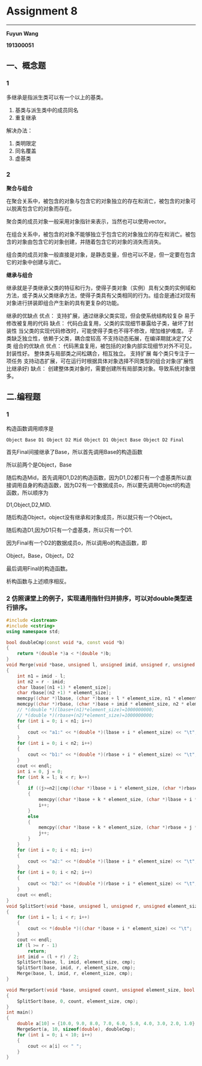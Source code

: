# Assignment 8

---

**Fuyun Wang**

**191300051**

## 一、概念题

### 1

多继承是指派生类可以有一个以上的基类。

1. 基类与派生类中的成员同名
2. 重复继承

解决办法：

1. 类明限定
2. 同名覆盖
3. 虚基类



### 2

**聚合与组合**

在聚合关系中，被包含的对象与包含它的对象独立的存在和消亡，被包含的对象可以脱离包含它的对象而存在。

聚合类的成员对象一般采用对象指针来表示，当然也可以使用vector。

在组合关系中，被包含的对象不能够独立于包含它的对象独立的存在和消亡。被包含的对象由包含它的对象创建，并随着包含它的对象的消失而消失。

组合类的成员对象一般直接是对象，是静态变量，但也可以不是，但一定要在包含它的对象中创建与消亡。

**继承与组合**

继承就是子类继承父类的特征和行为，使得子类对象（实例）具有父类的实例域和方法，或子类从父类继承方法，使得子类具有父类相同的行为。组合是通过对现有对象进行拼装即组合产生新的具有更复杂的功能。

继承的优缺点
优点：
支持扩展，通过继承父类实现，但会使系统结构较复杂
易于修改被复用的代码
缺点：
代码白盒复用，父类的实现细节暴露给子类，破坏了封装性
当父类的实现代码修改时，可能使得子类也不得不修改，增加维护难度。
子类缺乏独立性，依赖于父类，耦合度较高
不支持动态拓展，在编译期就决定了父类
组合的优缺点
优点：
代码黑盒复用，被包括的对象内部实现细节对外不可见，封装性好。
整体类与局部类之间松耦合，相互独立。
支持扩展
每个类只专注于一项任务
支持动态扩展，可在运行时根据具体对象选择不同类型的组合对象(扩展性比继承好)
缺点：
创建整体类对象时，需要创建所有局部类对象。导致系统对象很多。

## 二.编程题

### 1

构造函数调用顺序是

```shell
Object Base D1 Object D2 Mid Object D1 Object Base Object D2 Final
```

首先Final间接继承了Base，所以首先调用Base的构造函数

所以前两个是Object，Base

随后构造Mid，首先调用D1,D2的构造函数，因为D1,D2都只有一个虚基类所以直接调用自身的构造函数，因为D2有一个数据成员o，所以要先调用Object的构造函数，所以顺序为

D1,Object,D2,MID.

随后构造Object，object没有继承和对象成员，所以就只有一个Object。

随后构造D1,因为D1只有一个虚基类，所以只有一个D1.

因为Final有一个D2的数据成员o，所以调用o的构造函数，即

Object，Base，Object，D2

最后调用Final的构造函数。

析构函数与上述顺序相反。

### 2 仿照课堂上的例子，实现通用指针归并排序，可以对double类型进行排序。

```c++
#include <iostream>
#include <cstring>
using namespace std;

bool doubleCmp(const void *a, const void *b)
{
    return *(double *)a < *(double *)b;
}
void Merge(void *base, unsigned l, unsigned imid, unsigned r, unsigned element_size, bool (*cmp)(const void *, const void *))
{
    int n1 = imid - l;
    int n2 = r - imid;
    char lbase[(n1 +1) * element_size];
    char rbase[(n2 +1) * element_size];
    memcpy((char *)lbase, (char *)base + l * element_size, n1 * element_size);
    memcpy((char *)rbase, (char *)base + imid * element_size, n2 * element_size);
    // *(double *)(lbase+(n1)*element_size)=1000000000;
    // *(double *)(rbase+(n2)*element_size)=1000000000;
    for (int i = 0; i < n1; i++)
    {
        cout << "a1:" << *(double *)(lbase + i * element_size) << "\t";
    }
    for (int i = 0; i < n2; i++)
    {
        cout << "b1:" << *(double *)(rbase + i * element_size) << "\t";
    }
    cout << endl;
    int i = 0, j = 0;
    for (int k = l; k < r; k++)
    {
        if ((j>=n2||cmp((char *)lbase + i * element_size, (char *)rbase + j * element_size))&&i<n1)
        {
            memcpy((char *)base + k * element_size, (char *)lbase + i * element_size, element_size);
            i++;
        }
        else 
        {
            memcpy((char *)base + k * element_size, (char *)rbase + j * element_size, element_size);
            j++;
        }
    }
    for (int i = 0; i < n1; i++)
    {
        cout << "a2:" << *(double *)(lbase + i * element_size) << "\t";
    }
    for (int i = 0; i < n2; i++)
    {
        cout << "b2:" << *(double *)(rbase + i * element_size) << "\t";
    }
    cout << endl;
}
void SplitSort(void *base, unsigned l, unsigned r, unsigned element_size, bool (*cmp)(const void *, const void *))
{
    for (int i = l; i < r; i++)
    {
        cout << *(double *)((char *)base + i * element_size) << "\t";
    }
    cout << endl;
    if (l >= r - 1)
        return;
    int imid = (l + r) / 2;
    SplitSort(base, l, imid, element_size, cmp);
    SplitSort(base, imid, r, element_size, cmp);
    Merge(base, l, imid, r, element_size, cmp);
}

void MergeSort(void *base, unsigned count, unsigned element_size, bool (*cmp)(const void *, const void *))
{
    SplitSort(base, 0, count, element_size, cmp);
}
int main()
{
    double a[10] = {10.0, 9.0, 8.0, 7.0, 6.0, 5.0, 4.0, 3.0, 2.0, 1.0};
    MergeSort(a, 10, sizeof(double), doubleCmp);
    for (int i = 0; i < 10; i++)
    {
        cout << a[i] << " ";
    }
}
```





